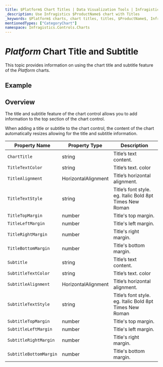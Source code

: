 ```yaml
---
title: $Platform$ Chart Titles | Data Visualization Tools | Infragistics
_description: Use Infragistics $ProductName$ chart with Titles
_keywords: $Platform$ charts, chart titles, titles, $ProductName$, Infragistics
mentionedTypes: ["CategoryChart"]
namespace: Infragistics.Controls.Charts
---
```


# $Platform$ Chart Title and Subtitle

This topic provides information on using the chart title and subtitle feature of the $Platform$ charts.

## Example 

<code-view style="height: 600px"
           data-demos-base-url="{environment:dvDemosBaseUrl}"
           iframe-src="{environment:dvDemosBaseUrl}/charts/category-chart-line-chart-with-titles"
           alt="$Platform$ Chart Synchronization Example"
           github-src="charts/category-chart/line-chart-with-titles">
</code-view>

<div class="divider--half"></div>

## Overview
The title and subtitle feature of the chart control allows you to add information to the top section of the chart control.

When adding a title or subtitle to the chart control, the content of the chart automatically resizes allowing for the title and subtitle information.

Property Name         | Property Type   |     Description
----------------------|------------------|------------
`ChartTitle`          | string |  Title’s text content.
`TitleTextColor`      | string |  Title’s text. color                         
`TitleAlignment`      | HorizontalAlignment |  Title’s horizontal alignment.
`TitleTextStyle`      | string | Title’s font style. eg. Italic Bold 8pt Times New Roman 
`TitleTopMargin`      | number | Title's top margin.
`TitleLeftMargin`     | number | Title's left margin.
`TitleRightMargin`    | number | Title's right margin.
`TitleBottomMargin`   | number | Title's bottom margin.
`Subtitle`            | string |  Title’s text content.
`SubtitleTextColor`   | string |  Title’s text. color                         
`SubtitleAlignment`   | HorizontalAlignment |  Title’s horizontal alignment.
`SubtitleTextStyle`   | string | Title’s font style. eg. Italic Bold 8pt Times New Roman 
`SubtitleTopMargin`   | number | Title's top margin.
`SubtitleLeftMargin`  | number | Title's left margin.
`SubtitleRightMargin` | number | Title's right margin.
`SubtitleBottomMargin`| number | Title's bottom margin.

                
                         





